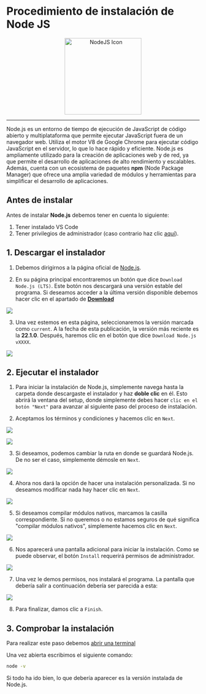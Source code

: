 # Procedimiento de instalación de Node JS

<div style="text-align: center;">
   <img src="https://static-00.iconduck.com/assets.00/node-js-icon-454x512-nztofx17.png" alt="NodeJS Icon" height="200">
</div>

---

Node.js es un entorno de tiempo de ejecución de JavaScript de código abierto y multiplataforma que permite ejecutar JavaScript fuera de un navegador web. Utiliza el motor V8 de Google Chrome para ejecutar código JavaScript en el servidor, lo que lo hace rápido y eficiente. Node.js es ampliamente utilizado para la creación de aplicaciones web y de red, ya que permite el desarrollo de aplicaciones de alto rendimiento y escalables. Además, cuenta con un ecosistema de paquetes **npm** (Node Package Manager) que ofrece una amplia variedad de módulos y herramientas para simplificar el desarrollo de aplicaciones.

## Antes de instalar

Antes de instalar **Node.js** debemos tener en cuenta lo siguiente:

1. Tener instalado VS Code
2. Tener privilegios de administrador (caso contrario haz clic [aquí](/Guias/Guia%20de%20instalacion%20nodeJS%20sin%20permisos%20de%20administrador.md)).

## 1. Descargar el instalador

1. Debemos dirigirnos a la página oficial de [Node.js](https://nodejs.org/).

2. En su página principal encontraremos un botón que dice `Download Node.js (LTS)`. Este botón nos descargará una versión estable del programa. Si deseamos acceder a la última versión disponible debemos hacer clic en el apartado de [**Download**](https://nodejs.org/en/download)

![](./image_node/1_node.png)

3. Una vez estemos en esta página, seleccionaremos la versión marcada como `current`. A la fecha de esta publicación, la versión más reciente es la **22.1.0**. Después, haremos clic en el botón que dice `Download Node.js vXXXX`.

![](./image_node/2_node.png)

## 2. Ejecutar el instalador

1. Para iniciar la instalación de Node.js, simplemente navega hasta la carpeta donde descargaste el instalador y haz **doble clic** en él. Esto abrirá la ventana del setup, donde simplemente debes hacer `clic en el botón "Next"` para avanzar al siguiente paso del proceso de instalación.

2. Aceptamos los términos y condiciones y hacemos clic en `Next`.

![](./image_node/3_node.png)

![](./image_node/4_node.png)

3. Si deseamos, podemos cambiar la ruta en donde se guardará Node.js. De no ser el caso, simplemente démosle en `Next`.

![](./image_node/5_node.png)

4. Ahora nos dará la opción de hacer una instalación personalizada. Si no deseamos modificar nada hay hacer clic en `Next`.

![](./image_node/6_node.png)

5. Si deseamos compilar módulos nativos, marcamos la casilla correspondiente. Si no queremos o no estamos seguros de qué significa "compilar módulos nativos", simplemente hacemos clic en `Next`.

![](./image_node/7_node.png)

6. Nos aparecerá una pantalla adicional para iniciar la instalación. Como se puede observar, el botón `Install` requerirá permisos de administrador.

![](./image_node/8_node.png)

7. Una vez le demos permisos, nos instalará el programa. La pantalla que debería salir a continuación debería ser parecida a esta:

![](./image_node/9_node.png)

8. Para finalizar, damos clic a `Finish`.

## 3. Comprobar la instalación

Para realizar este paso debemos [abrir una terminal](https://www.ionos.es/ayuda/correo/solucion-de-problemas-correo-basiccorreo-profesional/abrir-la-linea-de-comandos-terminal/#:~:text=Haga%20clic%20en%20Inicio%20%3E%20Todos,entrada%20con%20la%20tecla%20Enter.)

Una vez abierta escribimos el siguiente comando:

```bash
node -v
```

Si todo ha ido bien, lo que debería aparecer es la versión instalada de Node.js.

